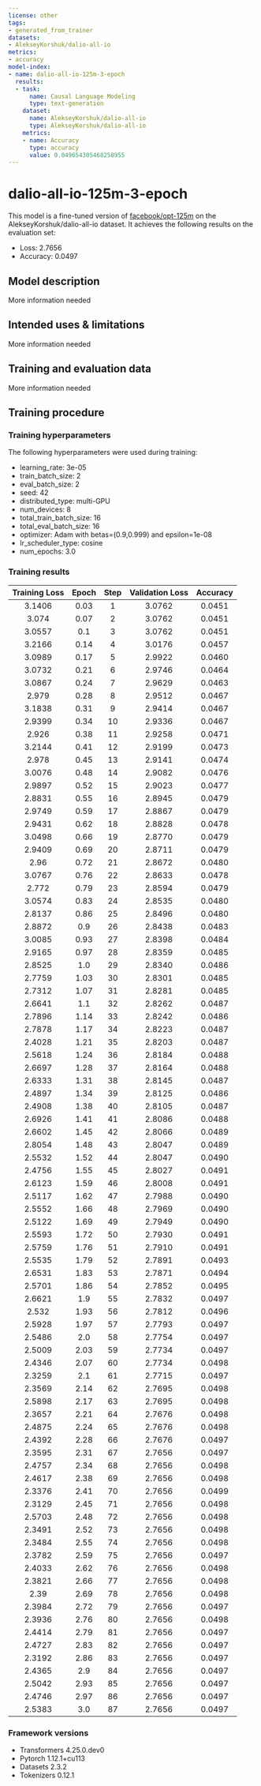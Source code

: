 ```yaml
---
license: other
tags:
- generated_from_trainer
datasets:
- AlekseyKorshuk/dalio-all-io
metrics:
- accuracy
model-index:
- name: dalio-all-io-125m-3-epoch
  results:
  - task:
      name: Causal Language Modeling
      type: text-generation
    dataset:
      name: AlekseyKorshuk/dalio-all-io
      type: AlekseyKorshuk/dalio-all-io
    metrics:
    - name: Accuracy
      type: accuracy
      value: 0.049654305468258955
---
```


<!-- This model card has been generated automatically according to the information the Trainer had access to. You
should probably proofread and complete it, then remove this comment. -->

# dalio-all-io-125m-3-epoch

This model is a fine-tuned version of [facebook/opt-125m](https://huggingface.co/facebook/opt-125m) on the AlekseyKorshuk/dalio-all-io dataset.
It achieves the following results on the evaluation set:
- Loss: 2.7656
- Accuracy: 0.0497

## Model description

More information needed

## Intended uses & limitations

More information needed

## Training and evaluation data

More information needed

## Training procedure

### Training hyperparameters

The following hyperparameters were used during training:
- learning_rate: 3e-05
- train_batch_size: 2
- eval_batch_size: 2
- seed: 42
- distributed_type: multi-GPU
- num_devices: 8
- total_train_batch_size: 16
- total_eval_batch_size: 16
- optimizer: Adam with betas=(0.9,0.999) and epsilon=1e-08
- lr_scheduler_type: cosine
- num_epochs: 3.0

### Training results

| Training Loss | Epoch | Step | Validation Loss | Accuracy |
|:-------------:|:-----:|:----:|:---------------:|:--------:|
| 3.1406        | 0.03  | 1    | 3.0762          | 0.0451   |
| 3.074         | 0.07  | 2    | 3.0762          | 0.0451   |
| 3.0557        | 0.1   | 3    | 3.0762          | 0.0451   |
| 3.2166        | 0.14  | 4    | 3.0176          | 0.0457   |
| 3.0989        | 0.17  | 5    | 2.9922          | 0.0460   |
| 3.0732        | 0.21  | 6    | 2.9746          | 0.0464   |
| 3.0867        | 0.24  | 7    | 2.9629          | 0.0463   |
| 2.979         | 0.28  | 8    | 2.9512          | 0.0467   |
| 3.1838        | 0.31  | 9    | 2.9414          | 0.0467   |
| 2.9399        | 0.34  | 10   | 2.9336          | 0.0467   |
| 2.926         | 0.38  | 11   | 2.9258          | 0.0471   |
| 3.2144        | 0.41  | 12   | 2.9199          | 0.0473   |
| 2.978         | 0.45  | 13   | 2.9141          | 0.0474   |
| 3.0076        | 0.48  | 14   | 2.9082          | 0.0476   |
| 2.9897        | 0.52  | 15   | 2.9023          | 0.0477   |
| 2.8831        | 0.55  | 16   | 2.8945          | 0.0479   |
| 2.9749        | 0.59  | 17   | 2.8867          | 0.0479   |
| 2.9431        | 0.62  | 18   | 2.8828          | 0.0478   |
| 3.0498        | 0.66  | 19   | 2.8770          | 0.0479   |
| 2.9409        | 0.69  | 20   | 2.8711          | 0.0479   |
| 2.96          | 0.72  | 21   | 2.8672          | 0.0480   |
| 3.0767        | 0.76  | 22   | 2.8633          | 0.0478   |
| 2.772         | 0.79  | 23   | 2.8594          | 0.0479   |
| 3.0574        | 0.83  | 24   | 2.8535          | 0.0480   |
| 2.8137        | 0.86  | 25   | 2.8496          | 0.0480   |
| 2.8872        | 0.9   | 26   | 2.8438          | 0.0483   |
| 3.0085        | 0.93  | 27   | 2.8398          | 0.0484   |
| 2.9165        | 0.97  | 28   | 2.8359          | 0.0485   |
| 2.8525        | 1.0   | 29   | 2.8340          | 0.0486   |
| 2.7759        | 1.03  | 30   | 2.8301          | 0.0485   |
| 2.7312        | 1.07  | 31   | 2.8281          | 0.0485   |
| 2.6641        | 1.1   | 32   | 2.8262          | 0.0487   |
| 2.7896        | 1.14  | 33   | 2.8242          | 0.0486   |
| 2.7878        | 1.17  | 34   | 2.8223          | 0.0487   |
| 2.4028        | 1.21  | 35   | 2.8203          | 0.0487   |
| 2.5618        | 1.24  | 36   | 2.8184          | 0.0488   |
| 2.6697        | 1.28  | 37   | 2.8164          | 0.0488   |
| 2.6333        | 1.31  | 38   | 2.8145          | 0.0487   |
| 2.4897        | 1.34  | 39   | 2.8125          | 0.0486   |
| 2.4908        | 1.38  | 40   | 2.8105          | 0.0487   |
| 2.6926        | 1.41  | 41   | 2.8086          | 0.0488   |
| 2.6602        | 1.45  | 42   | 2.8066          | 0.0489   |
| 2.8054        | 1.48  | 43   | 2.8047          | 0.0489   |
| 2.5532        | 1.52  | 44   | 2.8047          | 0.0490   |
| 2.4756        | 1.55  | 45   | 2.8027          | 0.0491   |
| 2.6123        | 1.59  | 46   | 2.8008          | 0.0491   |
| 2.5117        | 1.62  | 47   | 2.7988          | 0.0490   |
| 2.5552        | 1.66  | 48   | 2.7969          | 0.0490   |
| 2.5122        | 1.69  | 49   | 2.7949          | 0.0490   |
| 2.5593        | 1.72  | 50   | 2.7930          | 0.0491   |
| 2.5759        | 1.76  | 51   | 2.7910          | 0.0491   |
| 2.5535        | 1.79  | 52   | 2.7891          | 0.0493   |
| 2.6531        | 1.83  | 53   | 2.7871          | 0.0494   |
| 2.5701        | 1.86  | 54   | 2.7852          | 0.0495   |
| 2.6621        | 1.9   | 55   | 2.7832          | 0.0497   |
| 2.532         | 1.93  | 56   | 2.7812          | 0.0496   |
| 2.5928        | 1.97  | 57   | 2.7793          | 0.0497   |
| 2.5486        | 2.0   | 58   | 2.7754          | 0.0497   |
| 2.5009        | 2.03  | 59   | 2.7734          | 0.0497   |
| 2.4346        | 2.07  | 60   | 2.7734          | 0.0498   |
| 2.3259        | 2.1   | 61   | 2.7715          | 0.0497   |
| 2.3569        | 2.14  | 62   | 2.7695          | 0.0498   |
| 2.5898        | 2.17  | 63   | 2.7695          | 0.0498   |
| 2.3657        | 2.21  | 64   | 2.7676          | 0.0498   |
| 2.4875        | 2.24  | 65   | 2.7676          | 0.0498   |
| 2.4392        | 2.28  | 66   | 2.7676          | 0.0497   |
| 2.3595        | 2.31  | 67   | 2.7656          | 0.0497   |
| 2.4757        | 2.34  | 68   | 2.7656          | 0.0498   |
| 2.4617        | 2.38  | 69   | 2.7656          | 0.0498   |
| 2.3376        | 2.41  | 70   | 2.7656          | 0.0499   |
| 2.3129        | 2.45  | 71   | 2.7656          | 0.0498   |
| 2.5703        | 2.48  | 72   | 2.7656          | 0.0498   |
| 2.3491        | 2.52  | 73   | 2.7656          | 0.0498   |
| 2.3484        | 2.55  | 74   | 2.7656          | 0.0498   |
| 2.3782        | 2.59  | 75   | 2.7656          | 0.0497   |
| 2.4033        | 2.62  | 76   | 2.7656          | 0.0498   |
| 2.3821        | 2.66  | 77   | 2.7656          | 0.0498   |
| 2.39          | 2.69  | 78   | 2.7656          | 0.0498   |
| 2.3984        | 2.72  | 79   | 2.7656          | 0.0497   |
| 2.3936        | 2.76  | 80   | 2.7656          | 0.0498   |
| 2.4414        | 2.79  | 81   | 2.7656          | 0.0497   |
| 2.4727        | 2.83  | 82   | 2.7656          | 0.0497   |
| 2.3192        | 2.86  | 83   | 2.7656          | 0.0497   |
| 2.4365        | 2.9   | 84   | 2.7656          | 0.0497   |
| 2.5042        | 2.93  | 85   | 2.7656          | 0.0497   |
| 2.4746        | 2.97  | 86   | 2.7656          | 0.0497   |
| 2.5383        | 3.0   | 87   | 2.7656          | 0.0497   |


### Framework versions

- Transformers 4.25.0.dev0
- Pytorch 1.12.1+cu113
- Datasets 2.3.2
- Tokenizers 0.12.1
